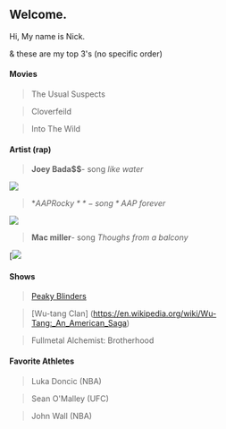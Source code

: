 ## Welcome.

Hi, My name is Nick. 

& these are my top 3's (no specific order)

#### Movies 
 > The Usual Suspects

 > Cloverfeild 

 > Into The Wild 

#### Artist (rap)
 > **Joey Bada$$**- song *like water*
 
[![](http://img.youtube.com/vi/0fg08Hjwdo0/0.jpg)](http://www.youtube.com/watch?v=0fg08Hjwdo0 "JOEY")
 
 > **A$AP Rocky**- song *A$AP forever* 
 
 [![](http://img.youtube.com/vi/qxUKNrzX20M/0.jpg)](http://www.youtube.com/watch?v=qxUKNrzX20M "ASAP")

 > **Mac miller**- song *Thoughs from a balcony*

[[![](http://img.youtube.com/vi/nxufWf7dEcM/0.jpg)](http://www.youtube.com/watch?v=nxufWf7dEcM "MAC")

#### Shows 
 > [Peaky Blinders](https://en.wikipedia.org/wiki/Peaky_Blinders_(TV_series))

 > [Wu-tang Clan] (https://en.wikipedia.org/wiki/Wu-Tang:_An_American_Saga)

 > Fullmetal Alchemist: Brotherhood 

#### Favorite Athletes
 > Luka Doncic (NBA)

 > Sean O'Malley (UFC)

 > John Wall (NBA)
 
  

